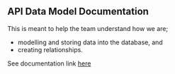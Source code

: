 ## API Data Model Documentation

This is meant to help the team understand how we are;
- modelling and storing data into the database, and
- creating relationships.

See documentation link [here](https://inshuwa-tech.github.io/aggregator-api-data-models/model.html)
